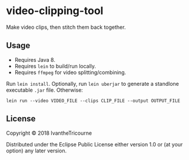 # video-clipping-tool

Make video clips, then stitch them back together.

## Usage

* Requires Java 8.
* Requires `lein` to build/run locally.
* Requires `ffmpeg` for video splitting/combining.

Run `lein install`. Optionally, run `lein uberjar` to generate a standlone executable `.jar` file. Otherwise:

```
lein run --video VIDEO_FILE --clips CLIP_FILE --output OUTPUT_FILE
```

## License

Copyright © 2018 IvantheTricourne

Distributed under the Eclipse Public License either version 1.0 or (at
your option) any later version.
